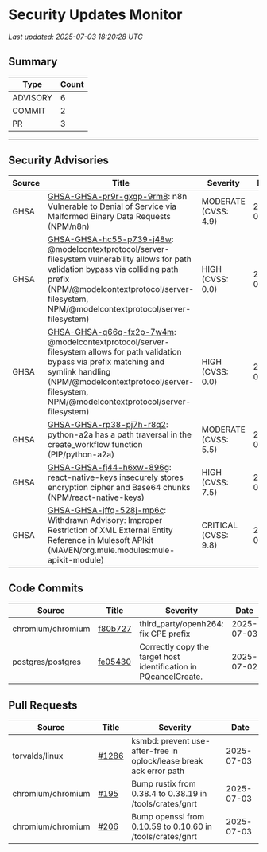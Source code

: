 # Security Updates Monitor

*Last updated: 2025-07-03 18:20:28 UTC*

## Summary
| Type | Count |
|------|-------|
| ADVISORY | 6 |
| COMMIT | 2 |
| PR | 3 |

---

## Security Advisories

| Source | Title | Severity | Date |
|--------|-------|----------|------|
| GHSA | [GHSA-GHSA-pr9r-gxgp-9rm8](https://github.com/advisories/GHSA-pr9r-gxgp-9rm8): n8n Vulnerable to Denial of Service via Malformed Binary Data Requests (NPM/n8n) | MODERATE (CVSS: 4.9) | 2025-07-03 |
| GHSA | [GHSA-GHSA-hc55-p739-j48w](https://github.com/advisories/GHSA-hc55-p739-j48w): @modelcontextprotocol/server-filesystem vulnerability allows for path validation bypass via colliding path prefix (NPM/@modelcontextprotocol/server-filesystem, NPM/@modelcontextprotocol/server-filesystem) | HIGH (CVSS: 0.0) | 2025-07-01 |
| GHSA | [GHSA-GHSA-q66q-fx2p-7w4m](https://github.com/advisories/GHSA-q66q-fx2p-7w4m): @modelcontextprotocol/server-filesystem allows for path validation bypass via prefix matching and symlink handling (NPM/@modelcontextprotocol/server-filesystem, NPM/@modelcontextprotocol/server-filesystem) | HIGH (CVSS: 0.0) | 2025-07-01 |
| GHSA | [GHSA-GHSA-rp38-pj7h-r8q2](https://github.com/advisories/GHSA-rp38-pj7h-r8q2): python-a2a has a path traversal in the create_workflow function (PIP/python-a2a) | MODERATE (CVSS: 5.5) | 2025-06-17 |
| GHSA | [GHSA-GHSA-fj44-h6xw-896g](https://github.com/advisories/GHSA-fj44-h6xw-896g): react-native-keys insecurely stores encryption cipher and Base64 chunks (NPM/react-native-keys) | HIGH (CVSS: 7.5) | 2025-06-09 |
| GHSA | [GHSA-GHSA-jffq-528j-mp6c](https://github.com/advisories/GHSA-jffq-528j-mp6c): Withdrawn Advisory: Improper Restriction of XML External Entity Reference in Mulesoft APIkit (MAVEN/org.mule.modules:mule-apikit-module) | CRITICAL (CVSS: 9.8) | 2022-05-24 |

## Code Commits

| Source | Title | Severity | Date |
|--------|-------|----------|------|
| chromium/chromium | [f80b727](https://github.com/chromium/chromium/commit/f80b7275d522403890d786ae45bf1d31db98bfc5) | third_party/openh264: fix CPE prefix | 2025-07-03 |
| postgres/postgres | [fe05430](https://github.com/postgres/postgres/commit/fe05430ace8e0b3c945cf581564458a5983a07b6) | Correctly copy the target host identification in PQcancelCreate. | 2025-07-02 |

## Pull Requests

| Source | Title | Severity | Date |
|--------|-------|----------|------|
| torvalds/linux | [#1286](https://github.com/torvalds/linux/pull/1286) | ksmbd: prevent use-after-free in oplock/lease break ack error path | 2025-07-03 |
| chromium/chromium | [#195](https://github.com/chromium/chromium/pull/195) | Bump rustix from 0.38.4 to 0.38.19 in /tools/crates/gnrt | 2025-07-03 |
| chromium/chromium | [#206](https://github.com/chromium/chromium/pull/206) | Bump openssl from 0.10.59 to 0.10.60 in /tools/crates/gnrt | 2025-07-03 |

